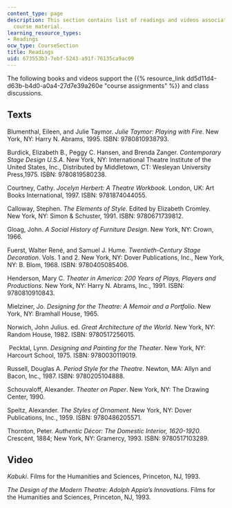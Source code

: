 ```yaml
---
content_type: page
description: This section contains list of readings and videos associated with the
  course material.
learning_resource_types:
- Readings
ocw_type: CourseSection
title: Readings
uid: 673553b3-7ebf-5243-a91f-76135ca9ac09
---
```


The following books and videos support the {{% resource_link dd5d11d4-d63b-b4d0-a0a4-27d7e39a260e "course assignments" %}} and class discussions.

Texts
-----

Blumenthal, Eileen, and Julie Taymor. _Julie Taymor: Playing with Fire._ New York, NY: Harry N. Abrams, 1995. ISBN: 9780810938793.

Burdick, Elizabeth B., Peggy C. Hansen, and Brenda Zanger. _Contemporary Stage Design U.S.A_. New York, NY: International Theatre Institute of the United States, Inc., Distributed by Middletown, CT: Wesleyan University Press,1975. ISBN: 9780819580238.

Courtney, Cathy. _Jocelyn Herbert: A Theatre Workbook._ London, UK: Art Books International, 1997. ISBN: 9781874044055.

Calloway, Stephen. _The Elements of Style_. Edited by Elizabeth Cromley. New York, NY: Simon & Schuster, 1991. ISBN: 9780671739812.

Gloag, John. _A Social History of Furniture Design_. New York, NY: Crown, 1966.

Fuerst, Walter René, and Samuel J. Hume. _Twentieth-Century Stage Decoration_. Vols. 1 and 2. New York, NY: Dover Publications, Inc., New York, NY: B. Blom, 1968. ISBN: 9780405085406.

Henderson, Mary C. _Theater in America: 200 Years of Plays, Players and Productions_. New York, NY: Harry N. Abrams, Inc., 1991. ISBN: 9780810910843.

Mielziner, Jo. _Designing for the Theatre: A Memoir and a Portfolio_. New York, NY: Bramhall House, 1965.

Norwich, John Julius. ed. _Great Architecture of the World_. New York, NY: Random House, 1982. ISBN: 9780517256015.

 Pecktal, Lynn. _Designing and Painting for the Theater_. New York, NY: Harcourt School, 1975. ISBN: 9780030119019.

Russell, Douglas A. _Period Style for the Theatre_. Newton, MA: Allyn and Bacon, Inc., 1987. ISBN: 9780205104888.

Schouvaloff, Alexander. _Theater on Paper_. New York, NY: The Drawing Center, 1990.

Speltz, Alexander. _The Styles of Ornament_. New York, NY: Dover Publications, Inc., 1959. ISBN: 9780486205571.

Thornton, Peter. _Authentic Décor: The Domestic Interior,_ _1620-1920_. Crescent, 1884; New York, NY: Gramercy, 1993. ISBN: 9780517103289.

Video
-----

_Kabuki_. Films for the Humanities and Sciences, Princeton, NJ, 1993.

_The Design of the Modern Theatre: Adolph Appia’s Innovations_. Films for the Humanities and Sciences, Princeton, NJ, 1993.